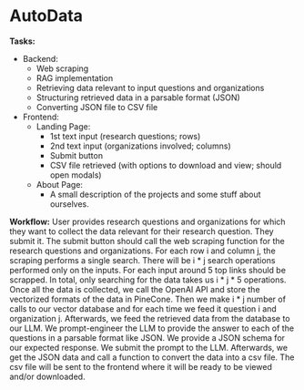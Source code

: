 # AutoData

**Tasks:**
- Backend:
  - Web scraping 
  - RAG implementation
  - Retrieving data relevant to input questions and organizations
  - Structuring retrieved data in a parsable format (JSON)
  - Converting JSON file to CSV file
- Frontend:
  - Landing Page:
    - 1st text input (research questions; rows)
    - 2nd text input (organizations involved; columns)
    - Submit button
    - CSV file retrieved (with options to download and view; should open modals)
  - About Page:
    - A small description of the projects and some stuff about ourselves.


**Workflow:** User provides research questions and organizations for which they want to collect the data relevant for their research question. They submit it. The submit button should call the web scraping function for the research questions and organizations. For each row i and column j, the scraping performs a single search. There will be i * j search operations performed only on the inputs. For each input around 5 top links should be scrapped. In total, only searching for the data takes us i * j * 5 operations. Once all the data is collected, we call the OpenAI API and store the vectorized formats of the data in PineCone. Then we make i * j number of calls to our vector database and for each time we feed it question i and organization j. Afterwards, we feed the retrieved data from the database to our LLM. We prompt-engineer the LLM to provide the answer to each of the questions in a parsable format like JSON. We provide a JSON schema for our expected response. We submit the prompt to the LLM. Afterwards, we get the JSON data and call a function to convert the data into a csv file. The csv file will be sent to the frontend where it will be ready to be viewed and/or downloaded. 
